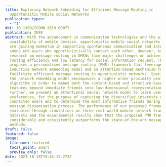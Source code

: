 ```yaml
---
title: Exploring Network Embedding for Efficient Message Routing in
  Opportunistic Mobile Social Networks
publication_types:
  - "1"
doi: 10.1109/ICDMW.2019.00077
publication: IEEE
abstract: With the advancement in communication technologies and the widespread
  availability of mobile devices, opportunistic mobile social networks (OMSNs)
  are gaining momentum in supporting spontaneous communication and interaction
  among end-users who opportunistically contact each other. However, existing
  research on message routing in OMSNs face major challenges on achieving a high
  routing efficiency and low latency for social information request. This paper
  proposes a personalised message routing (PMR) framework that leverages an
  inductive network embedding model and an attention-based mechanism to
  facilitate efficient message routing in opportunistic networks. Specifically,
  the network embedding model encompasses a higher-order proximity profiling
  algorithm in order to embed both the content-based and structure-based network
  features beyond immediate friends into low-dimensional representations.
  Further, we present an attentional neural network model to learn user-friend
  preferences, for the purpose of capturing the diversified interests among
  connected users and to determine the most informative friends during the
  message dissemination process. The performance of our proposed framework is
  evaluated through simulations on three real-world mobile network trace
  datasets and the experimental results show that the proposed PMR framework
  considerably and consistently outperforms the state-of-the-art message routing
  methods.
draft: false
featured: false
image:
  filename: featured
  focal_point: Smart
  preview_only: false
date: 2021-10-18T19:45:12.273Z
---
```

